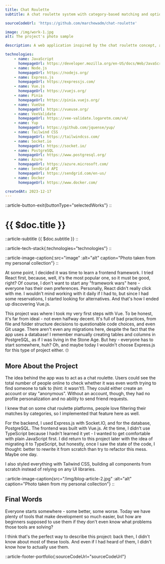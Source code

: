 ```yaml
---
title: Chat Roulette
subtitle: A chat roulette system with category-based matching and optional accounts.

sourceCodeUrl: 'https://github.com/marchewadm/chat-roulette'

image: /img/work-1.jpg
alt: The project's photo sample

description: A web application inspired by the chat roulette concept, allowing users to connect based on selected categories. Account creation is optional but provides extra features such as profile personalization and friend management for continuing conversations. This was my first larger project built with Vue.js. Looking back, I can see many aspects I would approach differently today, but I believe every developer should go through such an experience - after all, we learn best from our mistakes. Nonetheless, I am fine with this project as it is, as it reminds me of my early days in web development.

technologies:
    - name: JavaScript
      homepageUrl: https://developer.mozilla.org/en-US/docs/Web/JavaScript/
    - name: Node.js
      homepageUrl: https://nodejs.org/
    - name: Express.js
      homepageUrl: https://expressjs.com/
    - name: Vue.js
      homepageUrl: https://vuejs.org/
    - name: Pinia
      homepageUrl: https://pinia.vuejs.org/
    - name: VueUse
      homepageUrl: https://vueuse.org/
    - name: VeeValidate
      homepageUrl: https://vee-validate.logaretm.com/v4/
    - name: Yup
      homepageUrl: https://github.com/jquense/yup/
    - name: Tailwind CSS
      homepageUrl: https://tailwindcss.com/
    - name: Socket.io
      homepageUrl: https://socket.io/
    - name: PostgreSQL
      homepageUrl: https://www.postgresql.org/
    - name: Azure
      homepageUrl: https://azure.microsoft.com/
    - name: SendGrid API
      homepageUrl: https://sendgrid.com/en-us/
    - name: Docker
      homepageUrl: https://www.docker.com/

createdAt: 2023-12-17
---
```


::article-button-exit{buttonType="selectedWorks"}
::

# {{ $doc.title }}

::article-subtitle
{{ $doc.subtitle }}
::

::article-tech-stack{:technologies="technologies"}
::

::article-image-caption{:src="image" :alt="alt" caption="Photo taken from my personal collection"}
::

At some point, I decided it was time to learn a frontend framework. I tried React first, because, well, it's the most popular one, so it must be good, right? Of course, I don't want to start any "framework wars" here - everyone has their own preferences. Personally, React didn't really click with me. I wouldn't mind working with it daily if I had to, but since I had some reservations, I started looking for alternatives. And that's how I ended up discovering Vue.js.

This project was where I took my very first steps with Vue. To be honest, it's far from ideal - not even halfway decent. It's full of bad practices, from file and folder structure decisions to questionable code choices, and even Git usage. There aren't even any migrations here, despite the fact that the app uses a database! I remember manually creating tables and columns in PostgreSQL, as if I was living in the Stone Age. But hey - everyone has to start somewhere, huh? Oh, and maybe today I wouldn't choose Express.js for this type of project either. :roll_eyes:

## More About the Project

The idea behind the app was to act as a chat roulette. Users could see the total number of people online to check whether it was even worth trying to find someone to talk to (hint: it wasn't!). They could either create an account or stay "anonymous". Without an account, though, they had no profile personalization and no ability to send friend requests.

I knew that on some chat roulette platforms, people love filtering their matches by categories, so I implemented that feature here as well.

For the backend, I used Express.js with Socket.IO, and for the database, PostgreSQL. The frontend was built with Vue.js. At the time, I didn't use TypeScript because I hadn't learned it yet - I wanted to get comfortable with plain JavaScript first. I did return to this project later with the idea of migrating it to TypeScript, but honestly, once I saw the state of the code, I thought: better to rewrite it from scratch than try to refactor this mess. Maybe one day.

I also styled everything with Tailwind CSS, building all components from scratch instead of relying on any UI libraries.

::article-image-caption{src="/img/blog-article-2.jpg" :alt="alt" caption="Photo taken from my personal collection"}
::

## Final Words

Everyone starts somewhere - some better, some worse. Today we have plenty of tools that make development so much easier, but how are beginners supposed to use them if they don't even know what problems those tools are solving?

I think that's the perfect way to describe this project: back then, I didn't know about most of these tools. And even if I had heard of them, I didn't know how to actually use them.

::article-footer-portfolio{:sourceCodeUrl="sourceCodeUrl"}